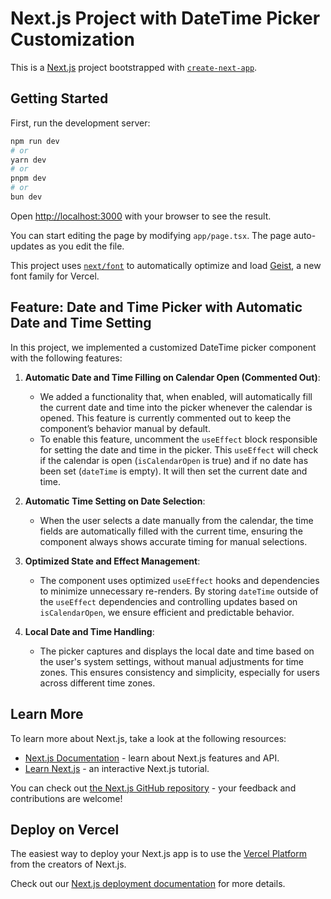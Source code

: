 # Next.js Project with DateTime Picker Customization

This is a [Next.js](https://nextjs.org) project bootstrapped with [`create-next-app`](https://nextjs.org/docs/app/api-reference/cli/create-next-app).

## Getting Started

First, run the development server:

```bash
npm run dev
# or
yarn dev
# or
pnpm dev
# or
bun dev
```

Open [http://localhost:3000](http://localhost:3000) with your browser to see the result.

You can start editing the page by modifying `app/page.tsx`. The page auto-updates as you edit the file.

This project uses [`next/font`](https://nextjs.org/docs/app/building-your-application/optimizing/fonts) to automatically optimize and load [Geist](https://vercel.com/font), a new font family for Vercel.

## Feature: Date and Time Picker with Automatic Date and Time Setting

In this project, we implemented a customized DateTime picker component with the following features:

1. **Automatic Date and Time Filling on Calendar Open (Commented Out)**:

   - We added a functionality that, when enabled, will automatically fill the current date and time into the picker whenever the calendar is opened. This feature is currently commented out to keep the component’s behavior manual by default.
   - To enable this feature, uncomment the `useEffect` block responsible for setting the date and time in the picker. This `useEffect` will check if the calendar is open (`isCalendarOpen` is true) and if no date has been set (`dateTime` is empty). It will then set the current date and time.

2. **Automatic Time Setting on Date Selection**:

   - When the user selects a date manually from the calendar, the time fields are automatically filled with the current time, ensuring the component always shows accurate timing for manual selections.

3. **Optimized State and Effect Management**:

   - The component uses optimized `useEffect` hooks and dependencies to minimize unnecessary re-renders. By storing `dateTime` outside of the `useEffect` dependencies and controlling updates based on `isCalendarOpen`, we ensure efficient and predictable behavior.

4. **Local Date and Time Handling**:
   - The picker captures and displays the local date and time based on the user's system settings, without manual adjustments for time zones. This ensures consistency and simplicity, especially for users across different time zones.

## Learn More

To learn more about Next.js, take a look at the following resources:

- [Next.js Documentation](https://nextjs.org/docs) - learn about Next.js features and API.
- [Learn Next.js](https://nextjs.org/learn) - an interactive Next.js tutorial.

You can check out [the Next.js GitHub repository](https://github.com/vercel/next.js) - your feedback and contributions are welcome!

## Deploy on Vercel

The easiest way to deploy your Next.js app is to use the [Vercel Platform](https://vercel.com/new?utm_medium=default-template&filter=next.js&utm_source=create-next-app&utm_campaign=create-next-app-readme) from the creators of Next.js.

Check out our [Next.js deployment documentation](https://nextjs.org/docs/app/building-your-application/deploying) for more details.
